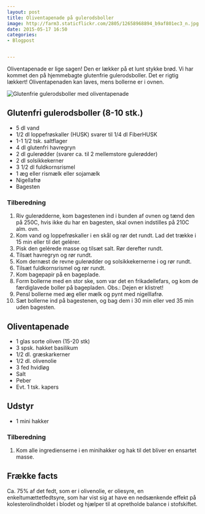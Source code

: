 ```yaml
---
layout: post
title: Oliventapenade på gulerodsboller
image: http://farm3.staticflickr.com/2805/12658968894_b9af801ec3_n.jpg
date: 2015-05-17 16:50
categories:
- Blogpost


---
```

Oliventapenade er lige sagen! Den er lækker på et lunt stykke brød. Vi har kommet den på hjemmebagte glutenfrie gulerodsboller. Det er rigtig lækkert! Oliventapenaden kan laves, mens bollerne er i ovnen. 

![Glutenfrie gulerodsboller med oliventapenade](http://farm3.staticflickr.com/2805/12658968894_b9af801ec3.jpg)


## Glutenfri gulerodsboller (8-10 stk.)
- 5 dl vand
- 1/2 dl loppefrøskaller (HUSK) svarer til 1/4 dl FiberHUSK
- 1-1 1/2 tsk. saltflager
- 4 dl glutenfri havregryn
- 2 dl gulerødder (svarer ca. til 2 mellemstore gulerødder)
- 2 dl solsikkekerner
- 3 1/2 dl fuldkornsrismel
- 1 æg eller rismælk eller sojamælk 
- Nigellafrø
- Bagesten



### Tilberedning
1. Riv gulerødderne, kom bagestenen ind i bunden af ovnen og tænd den på 250C, hvis ikke du har en bagesten, skal ovnen indstilles på 210C alm. ovn.
2. Kom vand og loppefrøskaller i en skål og rør det rundt. Lad det trække i 15 min eller til det gelérer.
3. Pisk den gelérede masse og tilsæt salt. Rør derefter rundt.
4. Tilsæt havregryn og rør rundt.
6. Kom dernæst de revne gulerødder og solsikkekernerne i og rør rundt.
7. Tilsæt fuldkornsrismel og rør rundt.
8. Kom bagepapir på en bageplade.
9. Form bollerne med en stor ske, som var det en frikadellefars, og kom de færdiglavede boller på bagepladen. Obs.: Dejen er klistret!
10. Pensl bollerne med æg eller mælk og pynt med nigelllafrø.
11. Sæt bollerne ind på bagestenen, og bag dem i 30 min eller ved 35 min uden bagesten.


## Oliventapenade
- 1 glas sorte oliven (15-20 stk)
- 3 spsk. hakket basilikum
- 1/2 dl. græskarkerner
- 1/2 dl. olivenolie
- 3 fed hvidløg
- Salt
- Peber
- Evt. 1 tsk. kapers

## Udstyr 
- 1 mini hakker

### Tilberedning
1. Kom alle ingredienserne i en minihakker og hak til det bliver
en ensartet masse.








## Frække facts
Ca. 75% af det fedt, som er i olivenolie, er oliesyre, en enkeltumættetfedtsyre,
som har vist sig at have en nedsænkende effekt på kolesterolindholdet i blodet
og hjælper til at opretholde balance i stofskiftet.
